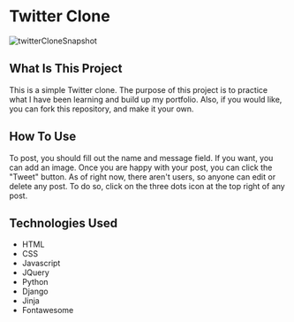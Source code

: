 # Twitter Clone
![twitterCloneSnapshot](https://user-images.githubusercontent.com/51425516/152849681-16401d32-774e-4829-b345-a727039f7232.PNG)

## What Is This Project
This is a simple Twitter clone. The purpose of this project is to practice what I have been learning and build up my portfolio. Also, if you would like, you can fork this repository, and make it your own.

## How To Use
To post, you should fill out the name and message field. If you want, you can add an image. Once you are happy with your post, you can click the "Tweet" button. As of right now, there aren't users, so anyone can edit or delete any post. To do so, click on the three dots icon at the top right of any post.

## Technologies Used
- HTML
- CSS
- Javascript
- JQuery
- Python
- Django
- Jinja
- Fontawesome

